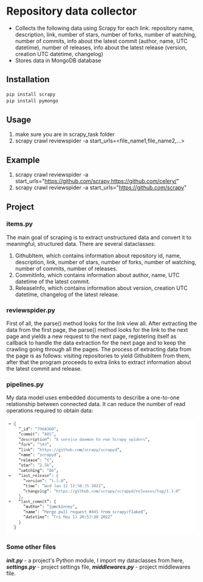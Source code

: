 # Repository data collector

- Collects the following data using Scrapy for each link: repository name, description, link, number of stars, number of forks, number of watching, number of commits, info about the latest commit (author, name, UTC datetime),  number of releases, info about the latest release (version, creation UTC datetime, changelog) 
- Stores data in MongoDB database

## Installation

```sh
pip install scrapy
pip install pymongo
```
## Usage
1. make sure you are in scrapy_task folder
2. scrapy crawl reviewspider -a start_urls=<file_name1,file_name2,...>

## Example
1. scrapy crawl reviewspider -a start_urls="https://github.com/scrapy,https://github.com/celery/"
2. scrapy crawl reviewspider -a start_urls="https://github.com/scrapy"

## Project

### items.py

The main goal of scraping is to extract unstructured data and convert it to meaningful, structured data.
There are several dataclasses: 
1. GithubItem, which contains information about repository id, name, description, link, number of stars, number of forks, number of watching, number of commits,  number of releases.
2. CommitInfo, which contains information about author, name, UTC datetime of the latest commit.
3. ReleaseInfo, which contains information about version, creation UTC datetime, changelog of the latest release.

### reviewspider.py 

First of all, the parse() method looks for the link view all. After extracting the data from the first page, the parse() method looks for the link to the next page and yields a new request to the next page, registering itself as callback to handle the data extraction for the next page and to keep the crawling going through all the pages. 
The process of extracting data from the page is as follows: visiting repositories to yield GithubItem from them, after that the program proceeds to extra links to extract information about the latest commit and release.

### pipelines.py

My data model uses embedded documents to describe a one-to-one relationship between connected data. It can reduce the number of read operations required to obtain data:

<img src="img1.jpg" width="500" height="300"/>

### Some other files
***__init__.py*** - a project's Python module, I import my dataclasses from here, ***settings.py*** - project settings file, ***middlewares.py*** - project middlewares file.
